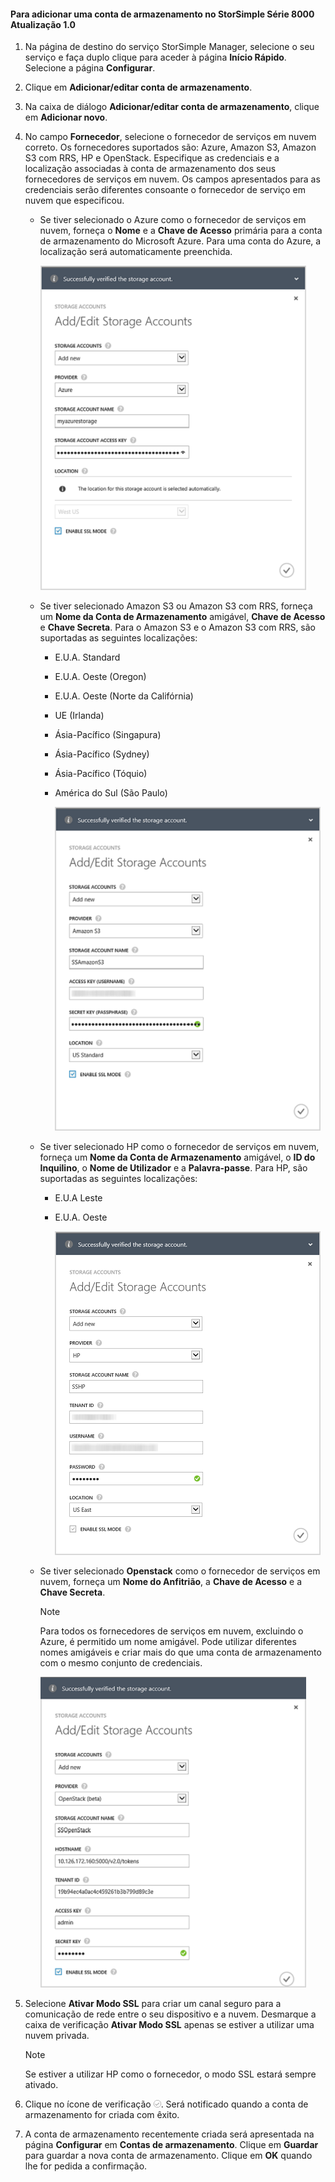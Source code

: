<!--author=alkohli last changed: 9/17/15-->

#### <a name="to-add-a-storage-account-in-storsimple-8000-series-update-10"></a>Para adicionar uma conta de armazenamento no StorSimple Série 8000 Atualização 1.0
1. Na página de destino do serviço StorSimple Manager, selecione o seu serviço e faça duplo clique para aceder à página **Início Rápido**. Selecione a página **Configurar**.
2. Clique em **Adicionar/editar conta de armazenamento**.
3. Na caixa de diálogo **Adicionar/editar conta de armazenamento**, clique em **Adicionar novo**.
4. No campo **Fornecedor**, selecione o fornecedor de serviços em nuvem correto. Os fornecedores suportados são: Azure, Amazon S3, Amazon S3 com RRS, HP e OpenStack. Especifique as credenciais e a localização associadas à conta de armazenamento dos seus fornecedores de serviços em nuvem. Os campos apresentados para as credenciais serão diferentes consoante o fornecedor de serviço em nuvem que especificou. 
   
   * Se tiver selecionado o Azure como o fornecedor de serviços em nuvem, forneça o **Nome** e a **Chave de Acesso** primária para a conta de armazenamento do Microsoft Azure. Para uma conta do Azure, a localização será automaticamente preenchida.
     
        ![Adicionar conta de armazenamento do Azure](./media/storsimple-configure-new-storage-account-u1/AddAzureStorageaccount-include.png)
   * Se tiver selecionado Amazon S3 ou Amazon S3 com RRS, forneça um **Nome da Conta de Armazenamento** amigável, **Chave de Acesso** e **Chave Secreta**. Para o Amazon S3 e o Amazon S3 com RRS, são suportadas as seguintes localizações:
     
     * E.U.A. Standard
     * E.U.A. Oeste (Oregon)
     * E.U.A. Oeste (Norte da Califórnia)
     * UE (Irlanda)
     * Ásia-Pacífico (Singapura)
     * Ásia-Pacífico (Sydney)
     * Ásia-Pacífico (Tóquio)
     * América do Sul (São Paulo)
       
       ![Adicionar conta de armazenamento do Amazon](./media/storsimple-configure-new-storage-account-u1/AddAmazonStorageaccount-include.png)
   * Se tiver selecionado HP como o fornecedor de serviços em nuvem, forneça um **Nome da Conta de Armazenamento** amigável, o **ID do Inquilino**, o **Nome de Utilizador** e a **Palavra-passe**. Para HP, são suportadas as seguintes localizações:
     
     * E.U.A Leste
     * E.U.A. Oeste
       
       ![Adicionar conta de armazenamento de HP](./media/storsimple-configure-new-storage-account-u1/AddHPStorageaccount-include.png)
   * Se tiver selecionado **Openstack** como o fornecedor de serviços em nuvem, forneça um **Nome do Anfitrião**, a **Chave de Acesso** e a **Chave Secreta**.
     
     > [!NOTE]
     > Para todos os fornecedores de serviços em nuvem, excluindo o Azure, é permitido um nome amigável. Pode utilizar diferentes nomes amigáveis e criar mais do que uma conta de armazenamento com o mesmo conjunto de credenciais.
     > 
     > 
     
        ![Adicionar conta de armazenamento do Openstack](./media/storsimple-configure-new-storage-account-u1/AddOpenstackStorageaccount-include.png)
5. Selecione **Ativar Modo SSL** para criar um canal seguro para a comunicação de rede entre o seu dispositivo e a nuvem. Desmarque a caixa de verificação **Ativar Modo SSL** apenas se estiver a utilizar uma nuvem privada.
   
   > [!NOTE]
   > Se estiver a utilizar HP como o fornecedor, o modo SSL estará sempre ativado.
   > 
   > 
6. Clique no ícone de verificação ![ícone de verificação](./media/storsimple-configure-new-storage-account/HCS_CheckIcon-include.png). Será notificado quando a conta de armazenamento for criada com êxito.
7. A conta de armazenamento recentemente criada será apresentada na página **Configurar** em **Contas de armazenamento**. Clique em **Guardar** para guardar a nova conta de armazenamento. Clique em **OK** quando lhe for pedida a confirmação.



<!--HONumber=Nov16_HO2-->



